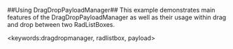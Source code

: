 ##Using DragDropPayloadManager##
This example demonstrates main features of the DragDropPayloadManager as well as their usage within drag and drop between two RadListBoxes.

<keywords:dragdropmanager, radlistbox, payload>